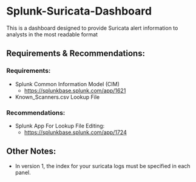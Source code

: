 # Splunk-Suricata-Dashboard
This is a dashboard designed to provide Suricata alert information to analysts in the most readable format

## Requirements & Recommendations:
### Requirements:
- Splunk Common Information Model (CIM)
  - https://splunkbase.splunk.com/app/1621
- Known_Scanners.csv Lookup File
### Recommendations: 
- Splunk App For Lookup File Editing:
  - https://splunkbase.splunk.com/app/1724

## Other Notes:
- In version 1, the index for your suricata logs must be specified in each panel.

